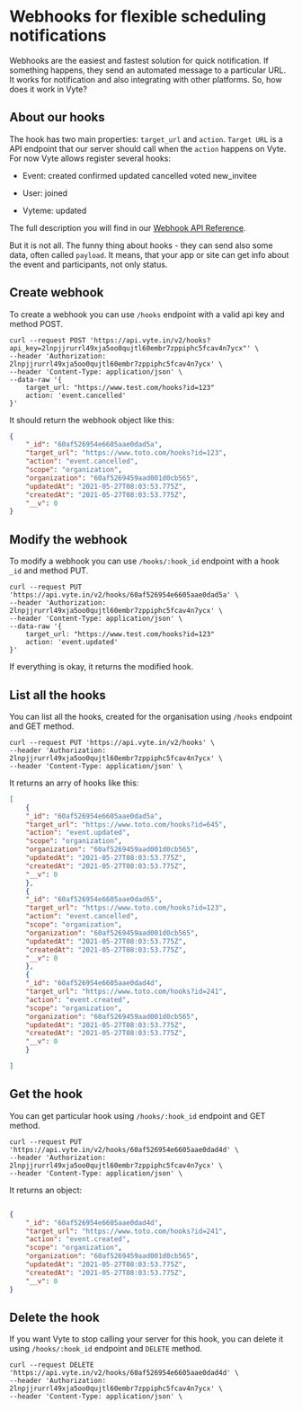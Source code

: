 # Webhooks for flexible scheduling notifications
Webhooks are the easiest and fastest solution for quick notification. If something happens, they send an automated message to a particular URL. It works for notification and also integrating with other platforms. So, how does it work in Vyte?

## About our hooks
The hook has two main properties: `target_url` and `action`. `Target URL` is a API endpoint that our server should call when the `action` happens on Vyte. For now Vyte allows register several hooks:

* Event:
    created
    confirmed
    updated
    cancelled
    voted
    new_invitee

* User:
    joined

* Vyteme:
    updated

The full description you will find in our [Webhook API Reference](/reference/webhooks).

But it is not all. The funny thing about hooks - they can send also some data, often called `payload`. It means, that your app or site can get info about the event and participants, not only status.


## Create webhook
To create a webhook you can use `/hooks` endpoint with a valid api key and method POST.

```shell screen-hidden
curl --request POST 'https://api.vyte.in/v2/hooks?api_key=2lnpjjrurrl49xja5oo0qujtl60embr7zppiphc5fcav4n7ycx"' \
--header 'Authorization: 2lnpjjrurrl49xja5oo0qujtl60embr7zppiphc5fcav4n7ycx' \
--header 'Content-Type: application/json' \
--data-raw '{
    target_url: "https://www.test.com/hooks?id=123"
    action: 'event.cancelled'
}'
```

It should return the webhook object like this:

```json light-code
{
    "_id": "60af526954e6605aae0dad5a",
    "target_url": "https://www.toto.com/hooks?id=123",
    "action": "event.cancelled",
    "scope": "organization",
    "organization": "60af5269459aad001d0cb565",
    "updatedAt": "2021-05-27T08:03:53.775Z",
    "createdAt": "2021-05-27T08:03:53.775Z",
    "__v": 0
}

```

## Modify the webhook
To modify a webhook you can use `/hooks/:hook_id` endpoint with a hook `_id` and method PUT.

```shell screen-hidden
curl --request PUT 'https://api.vyte.in/v2/hooks/60af526954e6605aae0dad5a' \
--header 'Authorization: 2lnpjjrurrl49xja5oo0qujtl60embr7zppiphc5fcav4n7ycx' \
--header 'Content-Type: application/json' \
--data-raw '{
    target_url: "https://www.test.com/hooks?id=123"
    action: 'event.updated'
}'
```

If everything is okay, it returns the modified hook.

## List all the hooks
You can list all the hooks, created for the organisation using `/hooks` endpoint and GET method.

```shell screen-hidden
curl --request PUT 'https://api.vyte.in/v2/hooks' \
--header 'Authorization: 2lnpjjrurrl49xja5oo0qujtl60embr7zppiphc5fcav4n7ycx' \
--header 'Content-Type: application/json' \
```
It returns an arry of hooks like this:

```json light-code
[
    {
    "_id": "60af526954e6605aae0dad5a",
    "target_url": "https://www.toto.com/hooks?id=645",
    "action": "event.updated",
    "scope": "organization",
    "organization": "60af5269459aad001d0cb565",
    "updatedAt": "2021-05-27T08:03:53.775Z",
    "createdAt": "2021-05-27T08:03:53.775Z",
    "__v": 0
    },
    {
    "_id": "60af526954e6605aae0dad65",
    "target_url": "https://www.toto.com/hooks?id=123",
    "action": "event.cancelled",
    "scope": "organization",
    "organization": "60af5269459aad001d0cb565",
    "updatedAt": "2021-05-27T08:03:53.775Z",
    "createdAt": "2021-05-27T08:03:53.775Z",
    "__v": 0
    },
    {
    "_id": "60af526954e6605aae0dad4d",
    "target_url": "https://www.toto.com/hooks?id=241",
    "action": "event.created",
    "scope": "organization",
    "organization": "60af5269459aad001d0cb565",
    "updatedAt": "2021-05-27T08:03:53.775Z",
    "createdAt": "2021-05-27T08:03:53.775Z",
    "__v": 0
    }

]

```
## Get the hook
You can get particular hook using `/hooks/:hook_id` endpoint and GET method.

```shell screen-hidden
curl --request PUT 'https://api.vyte.in/v2/hooks/60af526954e6605aae0dad4d' \
--header 'Authorization: 2lnpjjrurrl49xja5oo0qujtl60embr7zppiphc5fcav4n7ycx' \
--header 'Content-Type: application/json' \
```
It returns an object:
```json light-code

{
    "_id": "60af526954e6605aae0dad4d",
    "target_url": "https://www.toto.com/hooks?id=241",
    "action": "event.created",
    "scope": "organization",
    "organization": "60af5269459aad001d0cb565",
    "updatedAt": "2021-05-27T08:03:53.775Z",
    "createdAt": "2021-05-27T08:03:53.775Z",
    "__v": 0
}

```

## Delete the hook
If you want Vyte to stop calling your server for this hook, you can delete it using `/hooks/:hook_id` endpoint and `DELETE` method.

```shell screen-hidden
curl --request DELETE 'https://api.vyte.in/v2/hooks/60af526954e6605aae0dad4d' \
--header 'Authorization: 2lnpjjrurrl49xja5oo0qujtl60embr7zppiphc5fcav4n7ycx' \
--header 'Content-Type: application/json' \

```



